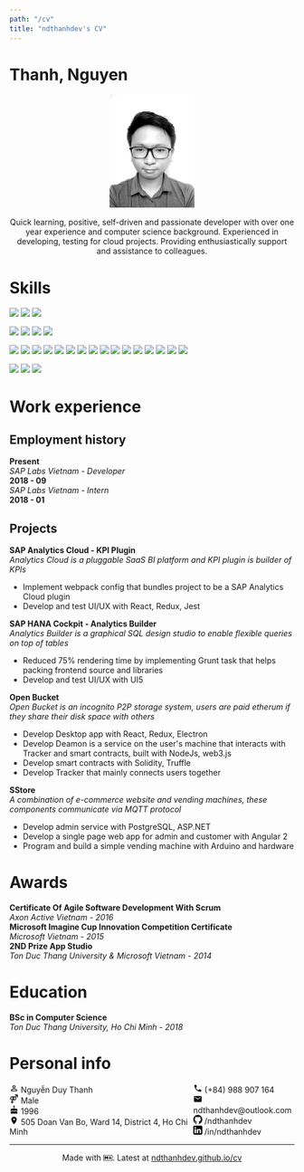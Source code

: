 ```yaml
---
path: "/cv"
title: "ndthanhdev's CV"
---
```


# Thanh, Nguyen

<p align="center">
  <img align="center" src="../images/avatar.jpg" height="200">
  <br/>
  <br/>
  Quick learning, positive, self-driven and passionate developer with over one year experience and computer science background. Experienced in developing, testing for cloud projects. Providing enthusiastically support and assistance to colleagues.
</p>

# Skills

![](https://img.shields.io/badge/-willing-yellow.svg?style=for-the-badge)
![](https://img.shields.io/badge/-prior%20experience-green.svg?style=for-the-badge)
![](https://img.shields.io/badge/-proficient-blue.svg?style=for-the-badge)

<!-- languages -->

![](https://img.shields.io/endpoint.svg?url=https%3A%2F%2Fndthanhdev.github.io%2Fendpoints%2Fcv%2Fjavascript.json)
![](https://img.shields.io/endpoint.svg?url=https%3A%2F%2Fndthanhdev.github.io%2Fendpoints%2Fcv%2Ftypescript.json)
![](https://img.shields.io/endpoint.svg?url=https%3A%2F%2Fndthanhdev.github.io%2Fendpoints%2Fcv%2Fc-sharp.json)
![](https://img.shields.io/endpoint.svg?url=https%3A%2F%2Fndthanhdev.github.io%2Fendpoints%2Fcv%2Fgo.json)

<!-- frameworks & tools -->

![](https://img.shields.io/endpoint.svg?url=https%3A%2F%2Fndthanhdev.github.io%2Fendpoints%2Fcv%2Fnodejs.json)
![](https://img.shields.io/endpoint.svg?url=https%3A%2F%2Fndthanhdev.github.io%2Fendpoints%2Fcv%2Freact.json)
![](https://img.shields.io/endpoint.svg?url=https%3A%2F%2Fndthanhdev.github.io%2Fendpoints%2Fcv%2Fredux.json)
![](https://img.shields.io/endpoint.svg?url=https%3A%2F%2Fndthanhdev.github.io%2Fendpoints%2Fcv%2Fangular.json)
![](https://img.shields.io/endpoint.svg?url=https%3A%2F%2Fndthanhdev.github.io%2Fendpoints%2Fcv%2Fexpress.json)
![](https://img.shields.io/endpoint.svg?url=https%3A%2F%2Fndthanhdev.github.io%2Fendpoints%2Fcv%2Fnestjs.json)
![](https://img.shields.io/endpoint.svg?url=https%3A%2F%2Fndthanhdev.github.io%2Fendpoints%2Fcv%2Felectron.json)
![](https://img.shields.io/endpoint.svg?url=https%3A%2F%2Fndthanhdev.github.io%2Fendpoints%2Fcv%2Fgrunt.json)
![](https://img.shields.io/endpoint.svg?url=https%3A%2F%2Fndthanhdev.github.io%2Fendpoints%2Fcv%2Fwebpack.json)
![](https://img.shields.io/endpoint.svg?url=https%3A%2F%2Fndthanhdev.github.io%2Fendpoints%2Fcv%2Fgraphql.json)
![](https://img.shields.io/endpoint.svg?url=https%3A%2F%2Fndthanhdev.github.io%2Fendpoints%2Fcv%2Fdocker.json)
![](https://img.shields.io/endpoint.svg?url=https%3A%2F%2Fndthanhdev.github.io%2Fendpoints%2Fcv%2Fdot-net.json)
![](https://img.shields.io/endpoint.svg?url=https%3A%2F%2Fndthanhdev.github.io%2Fendpoints%2Fcv%2Fethereum.json)
![](https://img.shields.io/endpoint.svg?url=https%3A%2F%2Fndthanhdev.github.io%2Fendpoints%2Fcv%2Ftruffle.json)
![](https://img.shields.io/endpoint.svg?url=https%3A%2F%2Fndthanhdev.github.io%2Fendpoints%2Fcv%2Fweb-torrent.json)
![](https://img.shields.io/endpoint.svg?url=https%3A%2F%2Fndthanhdev.github.io%2Fendpoints%2Fcv%2Farduino.json)

<!-- database -->

![](https://img.shields.io/endpoint.svg?url=https%3A%2F%2Fndthanhdev.github.io%2Fendpoints%2Fcv%2Fmongo.json)
![](https://img.shields.io/endpoint.svg?url=https%3A%2F%2Fndthanhdev.github.io%2Fendpoints%2Fcv%2Fmssql.json)
![](https://img.shields.io/endpoint.svg?url=https%3A%2F%2Fndthanhdev.github.io%2Fendpoints%2Fcv%2Fsqllite.json)

# Work experience

## Employment history

**Present**  
_SAP Labs Vietnam - Developer_  
**2018 - 09**  
_SAP Labs Vietnam - Intern_  
**2018 - 01**

## Projects

**SAP Analytics Cloud - KPI Plugin**  
_Analytics Cloud is a pluggable SaaS BI platform and KPI plugin is builder of KPIs_

- Implement webpack config that bundles project to be a SAP Analytics Cloud plugin
- Develop and test UI/UX with React, Redux, Jest

**SAP HANA Cockpit - Analytics Builder**  
_Analytics Builder is a graphical SQL design studio to enable flexible queries on top of tables_

- Reduced 75% rendering time by implementing Grunt task that helps packing frontend source and libraries
- Develop and test UI/UX with UI5

**Open Bucket**  
_Open Bucket is an incognito P2P storage system, users are paid etherum if they share their disk space with others_

- Develop Desktop app with React, Redux, Electron
- Develop Deamon is a service on the user's machine that interacts with Tracker and smart contracts, built with NodeJs, web3.js
- Develop smart contracts with Solidity, Truffle
- Develop Tracker that mainly connects users together

**SStore**  
_A combination of e-commerce website and vending machines, these components communicate via MQTT protocol_

- Develop admin service with PostgreSQL, ASP.NET
- Develop a single page web app for admin and customer with Angular 2
- Program and build a simple vending machine with Arduino and hardware

# Awards

**Certificate Of Agile Software Development With Scrum**  
_Axon Active Vietnam - 2016_  
**Microsoft Imagine Cup Innovation Competition Certificate**  
_Microsoft Vietnam - 2015_  
**2ND Prize App Studio**  
_Ton Duc Thang University & Microsoft Vietnam - 2014_

# Education

**BSc in Computer Science**  
_Ton Duc Thang University, Ho Chi Minh - 2018_

# Personal info

<div style="display: flex">
<div style="flex-grow: 1">
<img src="../images/perm_identity.svg" width="16px"> Nguyễn Duy Thanh<br/>
<img src="../images/gender.svg" width="16px"> Male<br/>
<img src="../images/cake.svg" width="16px"> 1996<br/>
<img src="../images/location_on.svg" width="16px"> 505 Doan Van Bo, Ward 14, District 4, Ho Chi Minh<br/>
</div>
<div style="flex-grow: 1">
<img src="../images/phone.svg" width="16px"> (+84) 988 907 164<br/>
<img src="../images/mail.svg" width="16px"> ndthanhdev@outlook.com<br/>
<img src="../images/github.svg" width="16px"> /ndthanhdev<br/>
<img src="../images/linkedin.svg" width="16px"> /in/ndthanhdev<br/>
</div>
</div>

---

<p align="center">
Made with <img src="../images/markdown.svg" width="16px">. Latest at <a href="https://ndthanhdev.github.io/cv">ndthanhdev.github.io/cv</a>
</p>

